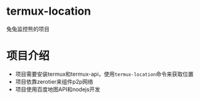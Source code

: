 # termux-location
兔兔监控熊的项目

# 项目介绍
* 项目需要安装termux和termux-api，使用`termux-location`命令来获取位置
* 项目依靠zerotier来组件p2p网络
* 项目使用百度地图API和nodejs开发
